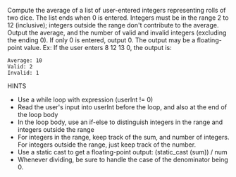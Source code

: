 Compute the average of a list of user-entered integers representing rolls of two dice. The list ends when 0 is entered. Integers must be in the range 2 to 12 (inclusive); integers outside the range don't contribute to the average. Output the average, and the number of valid and invalid integers (excluding the ending 0). If only 0 is entered, output 0. The output may be a floating-point value. Ex: If the user enters 8 12 13 0, the output is:

```
Average: 10
Valid: 2
Invalid: 1
```
HINTS
* Use a while loop with expression (userInt != 0)
* Read the user's input into userInt before the loop, and also at the end of the loop body
* In the loop body, use an if-else to distinguish integers in the range and integers outside the range
* For integers in the range, keep track of the sum, and number of integers. For integers outside the range, just keep track of the number.
* Use a static cast to get a floating-point output: (static_cast (sum)) / num
* Whenever dividing, be sure to handle the case of the denominator being 0.